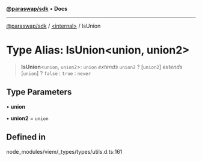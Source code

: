 [**@paraswap/sdk**](../../README.md) • **Docs**

***

[@paraswap/sdk](../../globals.md) / [\<internal\>](../README.md) / IsUnion

# Type Alias: IsUnion\<union, union2\>

> **IsUnion**\<`union`, `union2`\>: `union` *extends* `union2` ? [`union2`] *extends* [`union`] ? `false` : `true` : `never`

## Type Parameters

• **union**

• **union2** = `union`

## Defined in

node\_modules/viem/\_types/types/utils.d.ts:161
